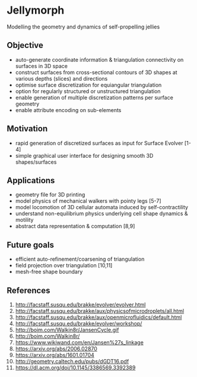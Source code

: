 # Jellymorph
Modelling the geometry and dynamics of self-propelling jellies

## Objective
- auto-generate coordinate information & triangulation connectivity on surfaces in 3D space
- construct surfaces from cross-sectional contours of 3D shapes at various depths (slices) and directions
- optimise surface discretization for equiangular triangulation
- option for regularly structured or unstructured triangulation
- enable generation of multiple discretization patterns per surface geometry
- enable attribute encoding on sub-elements

## Motivation
- rapid generation of discretized surfaces as input for Surface Evolver [1-4]
- simple graphical user interface for designing smooth 3D shapes/surfaces

## Applications
- geometry file for 3D printing
- model physics of mechanical walkers with pointy legs [5-7]
- model locomotion of 3D cellular automata induced by self-contractility
- understand non-equilibrium physics underlying cell shape dynamics & motility
- abstract data representation & computation [8,9]

## Future goals
- efficient auto-refinement/coarsening of triangulation
- field projection over triangulation [10,11]
- mesh-free shape boundary

## References
1. http://facstaff.susqu.edu/brakke/evolver/evolver.html
2. http://facstaff.susqu.edu/brakke/aux/physicsofmicrodroplets/all.html
3. http://facstaff.susqu.edu/brakke/aux/openmicrofluidics/default.html
4. http://facstaff.susqu.edu/brakke/evolver/workshop/
5. http://boim.com/Walkin8r/JansenCycle.gif
6. http://boim.com/Walkin8r/
7. https://www.wikiwand.com/en/Jansen%27s_linkage
8. https://arxiv.org/abs/2006.02870
9. https://arxiv.org/abs/1601.01704
10. http://geometry.caltech.edu/pubs/dGDT16.pdf
11. https://dl.acm.org/doi/10.1145/3386569.3392389
